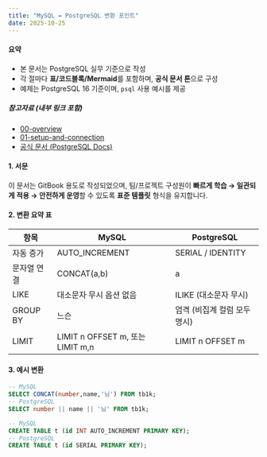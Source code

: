 ```yaml
---
title: "MySQL ↔ PostgreSQL 변환 포인트"
date: 2025-10-25
---
```


#### 요약 

- 본 문서는 PostgreSQL 실무 기준으로 작성
- 각 절마다 **표/코드블록/Mermaid**를 포함하며, **공식 문서 톤**으로 구성
- 예제는 PostgreSQL 16 기준이며, `psql` 사용 예시를 제공

##### 참고자료 (내부 링크 포함)

- [00-overview](./00-overview.md)
- [01-setup-and-connection](./01-setup-and-connection.md)
- [공식 문서 (PostgreSQL Docs)](https://www.postgresql.org/docs/current/)

#### 1. 서문

이 문서는 GitBook 용도로 작성되었으며, 팀/프로젝트 구성원이 **빠르게 학습 → 일관되게 적용 → 안전하게 운영**할 수 있도록
**표준 템플릿** 형식을 유지합니다.


#### 2. 변환 요약 표

| 항목 | MySQL | PostgreSQL |
|---|---|---|
| 자동 증가 | AUTO_INCREMENT | SERIAL / IDENTITY |
| 문자열 연결 | CONCAT(a,b) | a || b |
| LIKE | 대소문자 무시 옵션 없음 | ILIKE (대소문자 무시) |
| GROUP BY | 느슨 | 엄격 (비집계 컬럼 모두 명시) |
| LIMIT | LIMIT n OFFSET m, 또는 LIMIT m,n | LIMIT n OFFSET m |

#### 3. 예시 변환

```sql
-- MySQL
SELECT CONCAT(number,name,'님') FROM tb1k;
-- PostgreSQL
SELECT number || name || '님' FROM tb1k;
```

```sql
-- MySQL
CREATE TABLE t (id INT AUTO_INCREMENT PRIMARY KEY);
-- PostgreSQL
CREATE TABLE t (id SERIAL PRIMARY KEY);
```
